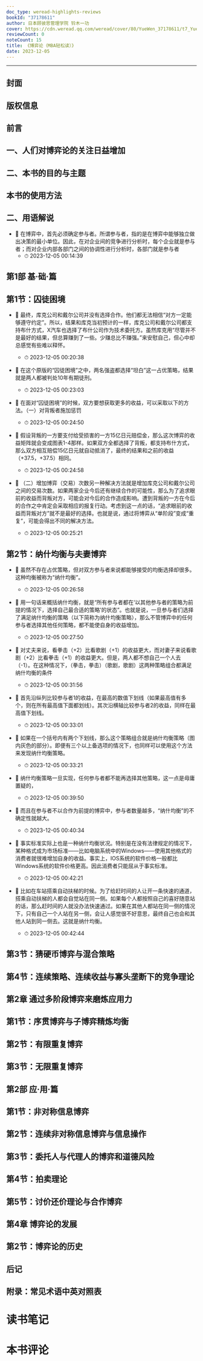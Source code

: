 ```yaml
---
doc_type: weread-highlights-reviews
bookId: "37178611"
author: 日本顾彼思管理学院 铃木一功
cover: https://cdn.weread.qq.com/weread/cover/80/YueWen_37178611/t7_YueWen_37178611.jpg
reviewCount: 0
noteCount: 15
title: 《博弈论（MBA轻松读）》
date: 2023-12-05
---
```


---


## 封面

## 版权信息

## 前言

## 一、人们对博弈论的关注日益增加

## 二、本书的目的与主题

## 本书的使用方法

## 二、用语解说


- 📌 在博弈中，首先必须确定参与者。所谓参与者，指的是在博弈中能够独立做出决策的最小单位。因此，在对企业间的竞争进行分析时，每个企业就是参与者；而对企业内部各部门之间的协调性进行分析时，各部门就是参与者 
    - ⏱ 2023-12-05 00:14:39 
## 第1部 基·础·篇

## 第1节：囚徒困境


- 📌 最终，库克公司和戴尔公司并没有选择合作。他们都无法相信“对方一定能够遵守约定”。所以，结果和库克当初预计的一样，库克公司和戴尔公司都支持布什方式，X汽车也选择了布什公司作为技术委托方。虽然库克用“尽管并不是最好的结果，但总算赚到了一些。少赚总比不赚强。”来安慰自己，但心中却总感觉有些难以释怀。 
    - ⏱ 2023-12-05 00:20:38 

- 📌 在这个原版的“囚徒困境”之中，两名强盗都选择“坦白”这一占优策略，结果就是两人都被判处10年有期徒刑。 
    - ⏱ 2023-12-05 00:23:03 

- 📌 在面对“囚徒困境”的时候，双方要想获取更多的收益，可以采取以下的方法。（一）对背叛者施加惩罚 
    - ⏱ 2023-12-05 00:24:50 

- 📌 假设背叛的一方要支付给受损害的一方15亿日元赔偿金，那么这次博弈的收益矩阵就会变成图表1-4那样。如果双方全都选择了背叛，都支持布什方式，那么双方相互赔偿15亿日元就自动抵消了，最终的结果和之前的收益（+37.5，+37.5）相同。 
    - ⏱ 2023-12-05 00:24:58 

- 📌 （二）增加博弈（交易）次数另一种解决方法就是增加库克公司和戴尔公司之间的交易次数。如果两家企业今后还有继续合作的可能性，那么为了追求眼前的收益而背叛对方，可能会对今后的合作造成影响。遭到背叛的一方在今后的合作之中肯定会采取相应的报复行动。考虑到这一点的话，“追求眼前的收益而背叛对方”就不是最好的选择。也就是说，通过将博弈从“单阶段”变成“重复”，可能会得出不同的解决方法。 
    - ⏱ 2023-12-05 00:25:21 
## 第2节：纳什均衡与夫妻博弈


- 📌 虽然不存在占优策略，但对双方参与者来说都能够接受的均衡选择却很多。这种均衡被称为“纳什均衡”。 
    - ⏱ 2023-12-05 00:26:58 

- 📌 用一句话来概括纳什均衡，就是“所有参与者都在‘以其他参与者的策略为前提的情况下，选择自己最合适的策略’的状态”。也就是说，一旦参与者们选择了满足纳什均衡的策略（以下简称为纳什均衡策略），那么不管博弈中的任何参与者选择其他任何策略，都不能使自身的收益增加。 
    - ⏱ 2023-12-05 00:27:50 

- 📌 对丈夫来说，看拳击（+2）比看歌剧（+1）的收益更大，而对妻子来说看歌剧（+2）比看拳击（+1）的收益更大。但是，两人都不想自己一个人去（-1）。在这种情况下，（拳击，拳击）（歌剧，歌剧）这两种策略组合都满足纳什均衡的条件 
    - ⏱ 2023-12-05 00:31:56 

- 📌 首先沿纵列比较参与者1的收益，在最高的数值下划线（如果最高值有多个，则在所有最高值下面都划线）。其次沿横轴比较参与者2的收益，同样在最高值下划线。 
    - ⏱ 2023-12-05 00:33:01 

- 📌 如果在一个括号内有两个下划线，那么这个策略组合就是纳什均衡策略（图内灰色的部分）。即便有三个以上备选项的情况下，也同样可以使用这个方法来发现纳什均衡策略。 
    - ⏱ 2023-12-05 00:33:21 

- 📌 纳什均衡策略一旦实现，任何参与者都不能再选择其他策略，这一点是毋庸置疑的， 
    - ⏱ 2023-12-05 00:39:50 

- 📌 而且在参与者不以合作为前提的博弈中，参与者数量越多，“纳什均衡”的不确定性就越大。 
    - ⏱ 2023-12-05 00:40:34 

- 📌 事实标准实际上也是一种纳什均衡状况。特别是在没有法律规定的情况下，某种格式成为市场标准——比如电脑系统中的Windows——使用其他格式的消费者就很难增加自身的收益。事实上，IOS系统的软件价格一般都比Windows系统的软件价格更高。因此消费者只能屈从于事实标准。 
    - ⏱ 2023-12-05 00:42:21 

- 📌 比如在车站搭乘自动扶梯的时候。为了给赶时间的人让开一条快速的通道，搭乘自动扶梯的人都会自觉站在同一侧。如果每个人都按照自己的喜好随意站的话，那么赶时间的人就没办法快速通过。如果在其他人都站在同一侧的情况下，只有自己一个人站在另一侧，会让人感觉很不好意思，最终自己也会和其他人站到同一侧去。这就是纳什均衡。 
    - ⏱ 2023-12-05 00:42:44 
## 第3节：猜硬币博弈与混合策略

## 第4节：连续策略、连续收益与寡头垄断下的竞争理论

## 第2章 通过多阶段博弈来磨炼应用力

## 第1节：序贯博弈与子博弈精炼均衡

## 第2节：有限重复博弈

## 第3节：无限重复博弈

## 第2部 应·用·篇

## 第1节：非对称信息博弈

## 第2节：连续非对称信息博弈与信息操作

## 第3节：委托人与代理人的博弈和道德风险

## 第4节：拍卖理论

## 第5节：讨价还价理论与合作博弈

## 第4章 博弈论的发展

## 第2节：博弈论的历史

## 后记

## 附录：常见术语中英对照表


# 读书笔记


# 本书评论
